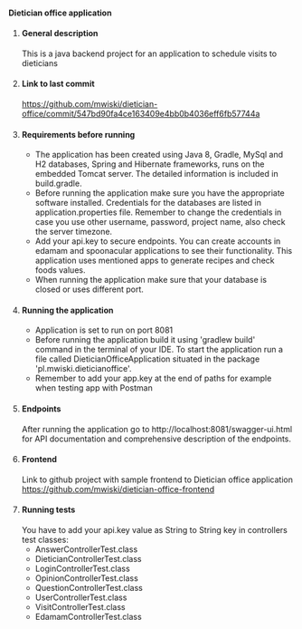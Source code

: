 #### **Dietician office application**
1. #### **General description**
	This is a java backend project for an application to schedule visits to dieticians
2. #### **Link to last commit**
	https://github.com/mwiski/dietician-office/commit/547bd90fa4ce163409e4bb0b4036eff6fb57744a
3. #### **Requirements before running**
	- The application has been created using Java 8, Gradle, MySql and H2 databases, Spring and Hibernate frameworks, runs on the embedded Tomcat server. The detailed information is included in build.gradle.
	- Before running the application make sure you have the appropriate software installed. Credentials for the databases are listed in application.properties file. Remember to change the credentials in case you use other username, password, project name, also check the server timezone. 
	- Add your api.key to secure endpoints. You can create accounts in edamam and spoonacular applications to see their functionality. This application uses mentioned apps to generate recipes and check foods values.
	- When running the application make sure that your database is closed or uses different port.
4. #### **Running the application**
    - Application is set to run on port 8081
	- Before running the application build it using 'gradlew build' command in the terminal of your IDE. To start the application run a file called DieticianOfficeApplication situated in the package 'pl.mwiski.dieticianoffice'.
	- Remember to add your app.key at the end of paths for example when testing app with Postman
5. #### **Endpoints**
    After running the application go to http://localhost:8081/swagger-ui.html for API documentation and comprehensive description of the endpoints.
6. #### **Frontend**
    Link to github project with sample frontend to Dietician office application
    https://github.com/mwiski/dietician-office-frontend
7. #### **Running tests**
    You have to add your api.key value as String to String key in controllers test classes:
    -  AnswerControllerTest.class
    -  DieticianControllerTest.class
    -  LoginControllerTest.class
    -  OpinionControllerTest.class
    -  QuestionControllerTest.class
    -  UserControllerTest.class
    -  VisitControllerTest.class
    -  EdamamControllerTest.class
